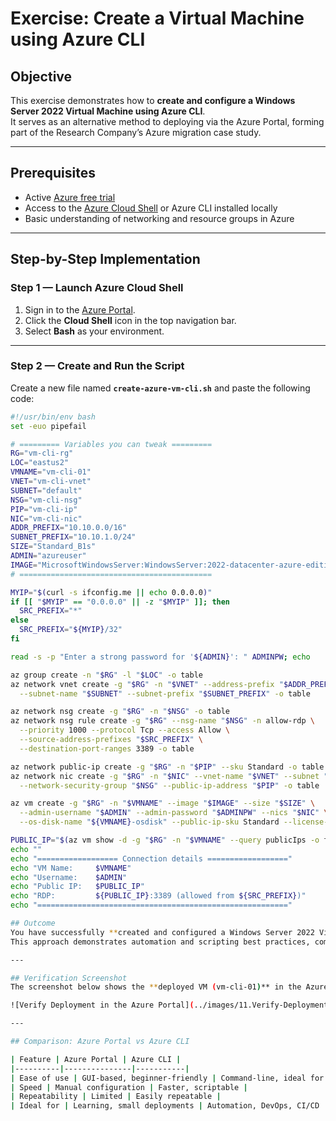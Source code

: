 # Exercise: Create a Virtual Machine using Azure CLI

## Objective
This exercise demonstrates how to **create and configure a Windows Server 2022 Virtual Machine using Azure CLI**.  
It serves as an alternative method to deploying via the Azure Portal, forming part of the Research Company’s Azure migration case study.

---

## Prerequisites
- Active [Azure free trial](https://azure.microsoft.com/free/)
- Access to the [Azure Cloud Shell](https://shell.azure.com) or Azure CLI installed locally  
- Basic understanding of networking and resource groups in Azure  

---

## Step-by-Step Implementation

### Step 1 — Launch Azure Cloud Shell
1. Sign in to the [Azure Portal](https://portal.azure.com).  
2. Click the **Cloud Shell** icon in the top navigation bar.  
3. Select **Bash** as your environment.

---

### Step 2 — Create and Run the Script
Create a new file named **`create-azure-vm-cli.sh`** and paste the following code:

```bash
#!/usr/bin/env bash
set -euo pipefail

# ========= Variables you can tweak =========
RG="vm-cli-rg"
LOC="eastus2"
VMNAME="vm-cli-01"
VNET="vm-cli-vnet"
SUBNET="default"
NSG="vm-cli-nsg"
PIP="vm-cli-ip"
NIC="vm-cli-nic"
ADDR_PREFIX="10.10.0.0/16"
SUBNET_PREFIX="10.10.1.0/24"
SIZE="Standard_B1s"
ADMIN="azureuser"
IMAGE="MicrosoftWindowsServer:WindowsServer:2022-datacenter-azure-edition:latest"
# ===========================================

MYIP="$(curl -s ifconfig.me || echo 0.0.0.0)"
if [[ "$MYIP" == "0.0.0.0" || -z "$MYIP" ]]; then
  SRC_PREFIX="*"
else
  SRC_PREFIX="${MYIP}/32"
fi

read -s -p "Enter a strong password for '${ADMIN}': " ADMINPW; echo

az group create -n "$RG" -l "$LOC" -o table
az network vnet create -g "$RG" -n "$VNET" --address-prefix "$ADDR_PREFIX" \
  --subnet-name "$SUBNET" --subnet-prefix "$SUBNET_PREFIX" -o table

az network nsg create -g "$RG" -n "$NSG" -o table
az network nsg rule create -g "$RG" --nsg-name "$NSG" -n allow-rdp \
  --priority 1000 --protocol Tcp --access Allow \
  --source-address-prefixes "$SRC_PREFIX" \
  --destination-port-ranges 3389 -o table

az network public-ip create -g "$RG" -n "$PIP" --sku Standard -o table
az network nic create -g "$RG" -n "$NIC" --vnet-name "$VNET" --subnet "$SUBNET" \
  --network-security-group "$NSG" --public-ip-address "$PIP" -o table

az vm create -g "$RG" -n "$VMNAME" --image "$IMAGE" --size "$SIZE" \
  --admin-username "$ADMIN" --admin-password "$ADMINPW" --nics "$NIC" \
  --os-disk-name "${VMNAME}-osdisk" --public-ip-sku Standard --license-type Windows_Server -o table

PUBLIC_IP="$(az vm show -d -g "$RG" -n "$VMNAME" --query publicIps -o tsv)"
echo ""
echo "================== Connection details =================="
echo "VM Name:     $VMNAME"
echo "Username:    $ADMIN"
echo "Public IP:   $PUBLIC_IP"
echo "RDP:         ${PUBLIC_IP}:3389 (allowed from ${SRC_PREFIX})"
echo "========================================================"

## Outcome
You have successfully **created and configured a Windows Server 2022 Virtual Machine using Azure CLI**.  
This approach demonstrates automation and scripting best practices, complementing the Azure Portal-based deployment.

---

## Verification Screenshot
The screenshot below shows the **deployed VM (vm-cli-01)** in the Azure Portal, confirming a successful deployment.

![Verify Deployment in the Azure Portal](../images/11.Verify-Deployment-in-the-Azure-Portal.png)

---

## Comparison: Azure Portal vs Azure CLI

| Feature | Azure Portal | Azure CLI |
|----------|---------------|-----------|
| Ease of use | GUI-based, beginner-friendly | Command-line, ideal for automation |
| Speed | Manual configuration | Faster, scriptable |
| Repeatability | Limited | Easily repeatable |
| Ideal for | Learning, small deployments | Automation, DevOps, CI/CD |



